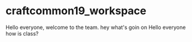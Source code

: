 # craftcommon19_workspace

Hello everyone, welcome to the team.
hey what's goin on 
Hello everyone how is class?
